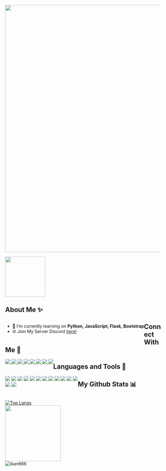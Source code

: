 <p  align="center">
	<img  src="https://cdn.discordapp.com/attachments/982850933958516808/1053278179596451913/Haiii_Saya_1.png"  width="800">
</p>
<a  href="#"><img  src="https://visitor-badge.laobi.icu/badge?page_id=abmptrm.abmptrm&style=for-the-badge&left_text=Profile%20Views&right_color=brightgreen" width="130">
</a>
<!-- <a  href="#"  ><img  src="https://komarev.com/ghpvc/?username=abmptrm&color=brightgreen" width="140">
</a> -->
<h2 align="left"> About Me ✨ </h2>
<div  style="float:left;">
 

 - 🌱  I’m currently learning on  **Python, JavaScript, Flask, Bootstrap**
 - 🌐  Join My Server Discord  [here!](https://discord.gg/KuCZ8hgeZy)

</div>
<h2 align="left">Connect With Me 🔗</h2>
<div  style="float:left;">
	<a  href="https://discordapp.com/users/831452821689073724"  target="_blank"><img  src="https://img.shields.io/badge/Discord-7289DA?style=for-the-badge&logo=discord&logoColor=white">
</a>
<a  href="https://github.com/abmptrm"  target="_blank"><img  src="https://img.shields.io/badge/GitHub-100000?style=for-the-badge&logo=github&logoColor=white">
</a>
<a  href="#"  target="_blank"><img  src="https://img.shields.io/badge/Gmail-D14836?style=for-the-badge&logo=gmail&logoColor=white">
</a>
<a  href="#"  target="_blank"><img  src="https://img.shields.io/badge/Codepen-000000?style=for-the-badge&logo=codepen&logoColor=white">
</a>
<a  href="#"  target="_blank"><img  src="https://img.shields.io/badge/Spotify-1ED760?&style=for-the-badge&logo=spotify&logoColor=white">
</a>
<a  href="#"  target="_blank"><img  src="https://img.shields.io/badge/Instagram-E4405F?style=for-the-badge&logo=instagram&logoColor=white">
</a>
<a  href="#"  target="_blank"><img  src="https://img.shields.io/badge/Twitter-1DA1F2?style=for-the-badge&logo=twitter&logoColor=white">
</a>
<a  href="#"  target="_blank"><img  src="https://img.shields.io/badge/LinkedIn-0077B5?style=for-the-badge&logo=linkedin&logoColor=white">
</a>

</div>


<h2 align="left"> Languages and Tools 🔧 </h2>
<div  style="float:left;">
	<img src="https://img.shields.io/badge/Ubuntu-E95420?style=for-the-badge&logo=ubuntu&logoColor=white">
	<img src="https://img.shields.io/badge/Visual_Studio_Code-0078D4?style=for-the-badge&logo=visual%20studio%20code&logoColor=white"> 
	<img src="https://img.shields.io/badge/Visual_Studio-5C2D91?style=for-the-badge&logo=visual%20studio&logoColor=white"> 
	<img src="https://img.shields.io/badge/sublime_text-%23575757.svg?&style=for-the-badge&logo=sublime-text&logoColor=important">
	<img src="https://img.shields.io/badge/Canva-%2300C4CC.svg?&style=for-the-badge&logo=Canva&logoColor=white">
	<img src="https://img.shields.io/badge/HTML-E34F26?style=for-the-badge&logo=html5&logoColor=white">
	<img src="https://img.shields.io/badge/CSS-1572B6?style=for-the-badge&logo=css3&logoColor=white">
	<img src="https://img.shields.io/badge/Python-3776AB?style=for-the-badge&logo=python&logoColor=white">
	<img src="https://img.shields.io/badge/PHP-777BB4?style=for-the-badge&logo=php&logoColor=white">
	<img src="https://img.shields.io/badge/Bootstrap-563D7C?style=for-the-badge&logo=bootstrap&logoColor=white">
	<img src="https://img.shields.io/badge/Flask-000000?style=for-the-badge&logo=flask&logoColor=white">
	<img src="https://img.shields.io/badge/MySQL-005C84?style=for-the-badge&logo=mysql&logoColor=white">
	<br>
	<img src="https://img.shields.io/badge/Heroku-430098?style=for-the-badge&logo=heroku&logoColor=white">
	<img src="https://img.shields.io/badge/Netlify-00C7B7?style=for-the-badge&logo=netlify&logoColor=white">
</div>


<h2 align="left"> My Github Stats 📊 </h2>
<div  style="float:left;">
 
[![Top Langs](https://github-readme-stats.vercel.app/api/top-langs/?username=abmptrm&layout=compact)](https://github.com/abmptrm/github-readme-stats)<br>
<img height="180em" src="https://github-readme-stats-eight-theta.vercel.app/api?username=abmptrm&show_icons=true&include_all_commits=true&count_private=true"/><br>
<img align="center" src="https://github-readme-streak-stats.herokuapp.com/?user=abmptrm&" alt="ikan666" /> <br>

</div>

